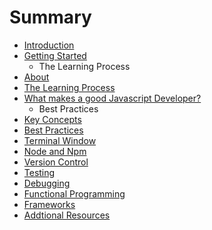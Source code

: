 # Summary

* [Introduction](README.md)
* [Getting Started](getting_started.md)
   * The Learning Process
* [About](chapter1.md)
* [The Learning Process](the_learning_process.md)
* [What makes a good Javascript Developer?](what_makes_a_good_javascript_developer.md)
   * Best Practices
* [Key Concepts](key_concepts.md)
* [Best Practices](best_practices.md)
* [Terminal Window](the_terminal.md)
* [Node and Npm](node_and_npm.md)
* [Version Control](version_control.md)
* [Testing](testing.md)
* [Debugging](tools.md)
* [Functional Programming](functional_programming.md)
* [Frameworks](frameworks.md)
* [Addtional Resources](addtional_resources.md)


